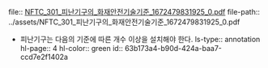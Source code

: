 file:: [NFTC_301_피난기구의_화재안전기술기준_1672479831925_0.pdf](../assets/NFTC_301_피난기구의_화재안전기술기준_1672479831925_0.pdf)
file-path:: ../assets/NFTC_301_피난기구의_화재안전기술기준_1672479831925_0.pdf

- 피난기구는 다음의 기준에 따른 개수 이상을 설치해야 한다.
  ls-type:: annotation
  hl-page:: 4
  hl-color:: green
  id:: 63b173a4-b90d-424a-baa7-ccd7e2f1402a